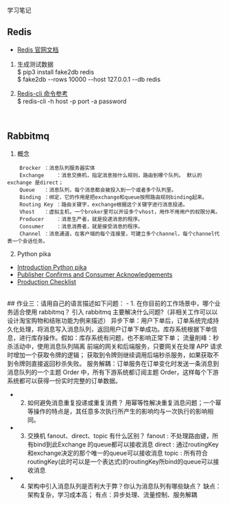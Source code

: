 学习笔记

## Redis
- [Redis 官网文档](https://redis.io/documentation)

1. 生成测试数据   
   $ pip3 install fake2db redis  
   $ fake2db --rows 10000 --host 127.0.0.1 --db redis


2. [Redis-cli 命令参考](http://doc.redisfans.com/index.html)   
  $ redis-cli -h host -p port -a password


<br/>

## Rabbitmq
1. 概念
```
    Brocker	：消息队列服务器实体
    Exchange	：消息交换机，指定消息按什么规则，路由到哪个队列。 默认的 exchange 是direct；
    Queue	：消息队列，每个消息都会被投入到一个或者多个队列里。
    Binding	：绑定，它的作用是把exchange和queue按照路由规则binding起来。
    Routing Key	：路由关键字，exchange根据这个关键字进行消息投递。
    Vhost	：虚拟主机，一个broker里可以开设多个vhost，用作不用用户的权限分离。
    Producer	：消息生产者，就是投递消息的程序。
    Consumer	：消息消费者，就是接受消息的程序。
    Channel	：消息通道，在客户端的每个连接里，可建立多个channel，每个channel代表一个会话任务。
```

2. Python pika
- [Introduction Python pika](https://www.rabbitmq.com/tutorials/tutorial-one-python.html)
- [Publisher Confirms and Consumer Acknowledgements](https://www.rabbitmq.com/confirms.html)
- [Production Checklist](https://www.rabbitmq.com/production-checklist.html)



<br/>
## 作业三：请用自己的语言描述如下问题：
- 1. 在你目前的工作场景中，哪个业务适合使用 rabbitmq？ 引入 rabbitmq 主要解决什么问题?（非相关工作可以以设计淘宝购物和结账功能为例来描述）
   异步下单：用户下单后，订单系统完成持久化处理，将消息写入消息队列，返回用户订单下单成功。库存系统根据下单信息，进行库存操作。假如：库存系统有问题，也不影响正常下单；
   流量削峰：秒杀活动中，使用消息队列隔离 前端的网关和后端服务，只要网关在处理 APP 请求时增加一个获取令牌的逻辑； 获取到令牌则继续调用后端秒杀服务，如果获取不到令牌则直接返回秒杀失败。
   服务解耦：订单服务在订单变化时发送一条消息到消息队列的一个主题 Order 中，所有下游系统都订阅主题 Order，这样每个下游系统都可以获得一份实时完整的订单数据。

- 2. 如何避免消息重复投递或重复消费？
  用幂等性解决重复消息问题；一个幂等操作的特点是，其任意多次执行所产生的影响均与一次执行的影响相同。
   
- 3. 交换机 fanout、direct、topic 有什么区别？
  fanout	: 不处理路由键，所有bind到此Exchange 的queue都可以接收消息
  direct	: 通过routingKey和exchange决定的那个唯一的queue可以接收消息
  topic 	: 所有符合routingKey(此时可以是一个表达式)的routingKey所bind的queue可以接收消息

- 4. 架构中引入消息队列是否利大于弊？你认为消息队列有哪些缺点？
  缺点：架构复杂，学习成本高；
  有点：异步处理、流量控制、服务解耦
